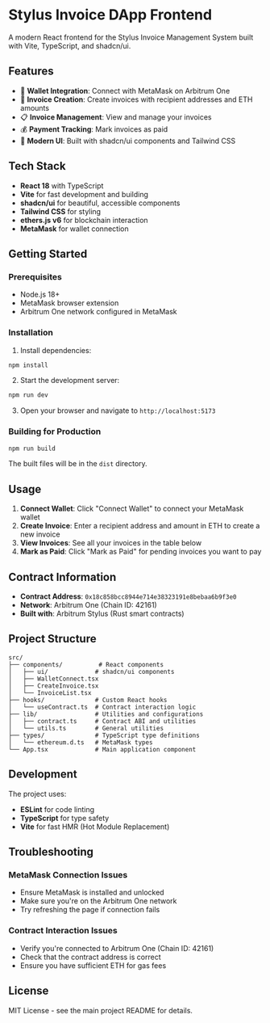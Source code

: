 # Stylus Invoice DApp Frontend

A modern React frontend for the Stylus Invoice Management System built with Vite, TypeScript, and shadcn/ui.

## Features

- 🔗 **Wallet Integration**: Connect with MetaMask on Arbitrum One
- 📝 **Invoice Creation**: Create invoices with recipient addresses and ETH amounts
- 📋 **Invoice Management**: View and manage your invoices
- 💰 **Payment Tracking**: Mark invoices as paid
- 🎨 **Modern UI**: Built with shadcn/ui components and Tailwind CSS

## Tech Stack

- **React 18** with TypeScript
- **Vite** for fast development and building
- **shadcn/ui** for beautiful, accessible components
- **Tailwind CSS** for styling
- **ethers.js v6** for blockchain interaction
- **MetaMask** for wallet connection

## Getting Started

### Prerequisites

- Node.js 18+
- MetaMask browser extension
- Arbitrum One network configured in MetaMask

### Installation

1. Install dependencies:

```bash
npm install
```

2. Start the development server:

```bash
npm run dev
```

3. Open your browser and navigate to `http://localhost:5173`

### Building for Production

```bash
npm run build
```

The built files will be in the `dist` directory.

## Usage

1. **Connect Wallet**: Click "Connect Wallet" to connect your MetaMask wallet
2. **Create Invoice**: Enter a recipient address and amount in ETH to create a new invoice
3. **View Invoices**: See all your invoices in the table below
4. **Mark as Paid**: Click "Mark as Paid" for pending invoices you want to pay

## Contract Information

- **Contract Address**: `0x18c858bcc8944e714e38323191e8bebaa6b9f3e0`
- **Network**: Arbitrum One (Chain ID: 42161)
- **Built with**: Arbitrum Stylus (Rust smart contracts)

## Project Structure

```
src/
├── components/          # React components
│   ├── ui/             # shadcn/ui components
│   ├── WalletConnect.tsx
│   ├── CreateInvoice.tsx
│   └── InvoiceList.tsx
├── hooks/              # Custom React hooks
│   └── useContract.ts  # Contract interaction logic
├── lib/                # Utilities and configurations
│   ├── contract.ts     # Contract ABI and utilities
│   └── utils.ts        # General utilities
├── types/              # TypeScript type definitions
│   └── ethereum.d.ts   # MetaMask types
└── App.tsx             # Main application component
```

## Development

The project uses:

- **ESLint** for code linting
- **TypeScript** for type safety
- **Vite** for fast HMR (Hot Module Replacement)

## Troubleshooting

### MetaMask Connection Issues

- Ensure MetaMask is installed and unlocked
- Make sure you're on the Arbitrum One network
- Try refreshing the page if connection fails

### Contract Interaction Issues

- Verify you're connected to Arbitrum One (Chain ID: 42161)
- Check that the contract address is correct
- Ensure you have sufficient ETH for gas fees

## License

MIT License - see the main project README for details.
